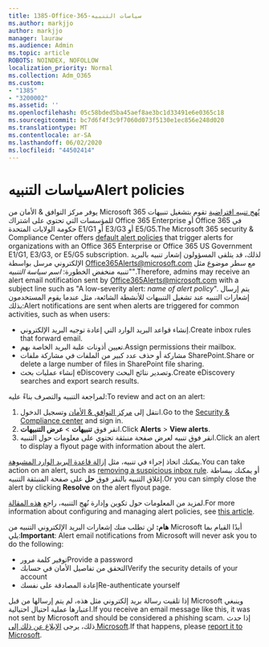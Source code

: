 ```yaml
---
title: 1385-Office-365-سياسات التنبيه
ms.author: markjjo
author: markjjo
manager: lauraw
ms.audience: Admin
ms.topic: article
ROBOTS: NOINDEX, NOFOLLOW
localization_priority: Normal
ms.collection: Adm_O365
ms.custom:
- "1385"
- "3200002"
ms.assetid: ''
ms.openlocfilehash: 05c58bded5ba45aef8ae3bc1d33491e6e0365c18
ms.sourcegitcommit: bc7d6f4f3c9f7060d073f5130e1ec856e248d020
ms.translationtype: MT
ms.contentlocale: ar-SA
ms.lasthandoff: 06/02/2020
ms.locfileid: "44502414"
---
```

# <a name="alert-policies"></a><span data-ttu-id="e0a21-102">سياسات التنبيه</span><span class="sxs-lookup"><span data-stu-id="e0a21-102">Alert policies</span></span>

<span data-ttu-id="e0a21-103">يوفر مركز التوافق & الأمان من Microsoft 365 [نُهج تنبيه افتراضية](https://docs.microsoft.com/microsoft-365/compliance/alert-policies#default-alert-policies) تقوم بتشغيل تنبيهات للمؤسسات التي تحتوي على اشتراك Office 365 Enterprise أو Office 365 في حكومة الولايات المتحدة E1/G1 أو E3/G3 أو E5/G5.</span><span class="sxs-lookup"><span data-stu-id="e0a21-103">The Microsoft 365 security & Compliance Center offers [default alert policies](https://docs.microsoft.com/microsoft-365/compliance/alert-policies#default-alert-policies) that trigger alerts for organizations with an Office 365 Enterprise or Office 365 US Government E1/G1, E3/G3, or E5/G5 subscription.</span></span> <span data-ttu-id="e0a21-104">لذلك، قد يتلقى المسؤولون إشعار تنبيه بالبريد الإلكتروني مرسل بواسطة Office365Alerts@microsoft.com مع سطر موضوع مثل "تنبيه منخفض الخطورة: *اسم سياسة التنبيه*".</span><span class="sxs-lookup"><span data-stu-id="e0a21-104">Therefore, admins may receive an alert email notification sent by Office365Alerts@microsoft.com with a subject line such as "A low-severity alert: *name of alert policy*".</span></span> <span data-ttu-id="e0a21-105">يتم إرسال إشعارات التنبيه عند تشغيل التنبيهات للأنشطة الشائعة، مثل عندما يقوم المستخدمون بذلك:</span><span class="sxs-lookup"><span data-stu-id="e0a21-105">Alert notifications are sent when alerts are triggered for common activities, such as when users:</span></span>

- <span data-ttu-id="e0a21-106">إنشاء قواعد البريد الوارد التي إعادة توجيه البريد الإلكتروني.</span><span class="sxs-lookup"><span data-stu-id="e0a21-106">Create inbox rules that forward email.</span></span>
- <span data-ttu-id="e0a21-107">تعيين أذونات علبة البريد الخاصة بهم.</span><span class="sxs-lookup"><span data-stu-id="e0a21-107">Assign permissions their mailbox.</span></span>
- <span data-ttu-id="e0a21-108">مشاركة أو حذف عدد كبير من الملفات في مشاركة ملفات SharePoint.</span><span class="sxs-lookup"><span data-stu-id="e0a21-108">Share or delete a large number of files in SharePoint file sharing.</span></span>
- <span data-ttu-id="e0a21-109">إنشاء عمليات بحث eDiscovery وتصدير نتائج البحث.</span><span class="sxs-lookup"><span data-stu-id="e0a21-109">Create eDiscovery searches and export search results.</span></span>

<span data-ttu-id="e0a21-110">لمراجعة التنبيه والتصرف بناءً عليه:</span><span class="sxs-lookup"><span data-stu-id="e0a21-110">To review and act on an alert:</span></span>

1. <span data-ttu-id="e0a21-111">انتقل إلى [مركز التوافق & الأمان](https://protection.office.com) وتسجيل الدخول.</span><span class="sxs-lookup"><span data-stu-id="e0a21-111">Go to the [Security & Compliance center](https://protection.office.com) and sign in.</span></span>
2. <span data-ttu-id="e0a21-112">انقر فوق **تنبيهات**  >  **عرض التنبيهات**.</span><span class="sxs-lookup"><span data-stu-id="e0a21-112">Click **Alerts** > **View alerts**.</span></span>
3. <span data-ttu-id="e0a21-113">انقر فوق تنبيه لعرض صفحة منبثقة تحتوي على معلومات حول التنبيه.</span><span class="sxs-lookup"><span data-stu-id="e0a21-113">Click an alert to display a flyout page with information about the alert.</span></span>

<span data-ttu-id="e0a21-114">يمكنك اتخاذ إجراء في تنبيه، مثل [إزالة قاعدة البريد الوارد المشبوهة](https://docs.microsoft.com/microsoft-365/security/office-365-security/responding-to-a-compromised-email-account).</span><span class="sxs-lookup"><span data-stu-id="e0a21-114">You can take action on an alert, such as [removing a suspicious inbox rule](https://docs.microsoft.com/microsoft-365/security/office-365-security/responding-to-a-compromised-email-account).</span></span> <span data-ttu-id="e0a21-115">أو يمكنك ببساطة إغلاق التنبيه بالنقر فوق **حل** على صفحة المنبثقة التنبيه.</span><span class="sxs-lookup"><span data-stu-id="e0a21-115">Or you can simply close the alert by clicking **Resolve** on the alert flyout page.</span></span>

<span data-ttu-id="e0a21-116">لمزيد من المعلومات حول تكوين وإدارة نُهج التنبيه، راجع [هذه المقالة](https://docs.microsoft.com/microsoft-365/compliance/alert-policies).</span><span class="sxs-lookup"><span data-stu-id="e0a21-116">For more information about configuring and managing alert policies, see  [this article](https://docs.microsoft.com/microsoft-365/compliance/alert-policies).</span></span>

<span data-ttu-id="e0a21-117">**هام:** لن تطلب منك إشعارات البريد الإلكتروني التنبيه من Microsoft أبدًا القيام بما يلي:</span><span class="sxs-lookup"><span data-stu-id="e0a21-117">**Important**: Alert email notifications from Microsoft will never ask you to do the following:</span></span>

- <span data-ttu-id="e0a21-118">توفير كلمة مرور</span><span class="sxs-lookup"><span data-stu-id="e0a21-118">Provide a password</span></span>
- <span data-ttu-id="e0a21-119">التحقق من تفاصيل الأمان في حسابك</span><span class="sxs-lookup"><span data-stu-id="e0a21-119">Verify the security details of your account</span></span>
- <span data-ttu-id="e0a21-120">إعادة المصادقة على نفسك</span><span class="sxs-lookup"><span data-stu-id="e0a21-120">Re-authenticate yourself</span></span>

<span data-ttu-id="e0a21-121">إذا تلقيت رسالة بريد إلكتروني مثل هذه، لم يتم إرسالها من قبل Microsoft وينبغي اعتبارها عملية احتيال احتيالية.</span><span class="sxs-lookup"><span data-stu-id="e0a21-121">If you receive an email message like this, it was not sent by Microsoft and should be considered a phishing scam.</span></span> <span data-ttu-id="e0a21-122">إذا حدث ذلك، يرجى [الإبلاغ عن ذلك إلى Microsoft](https://docs.microsoft.com/microsoft-365/security/office-365-security/report-junk-email-and-phishing-scams-in-outlook-on-the-web-eop).</span><span class="sxs-lookup"><span data-stu-id="e0a21-122">If that happens, please [report it to Microsoft](https://docs.microsoft.com/microsoft-365/security/office-365-security/report-junk-email-and-phishing-scams-in-outlook-on-the-web-eop).</span></span>